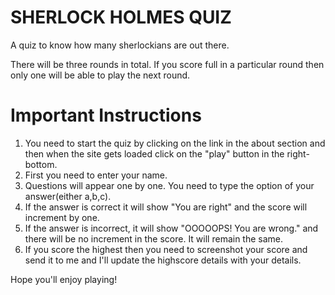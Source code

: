 # SHERLOCK HOLMES QUIZ
 A quiz to know how many sherlockians are out there.

There will be three rounds in total. If you score full in a particular round then only one will be able to play the next round.
 # Important Instructions

1. You need to start the quiz by clicking on the link in the about section and then when the site gets loaded click on the "play" button in the right-bottom.
2. First you need to enter your name.
3. Questions will appear one by one. You need to type the option of your answer(either a,b,c).
4. If the answer is correct it will show "You are right" and the score will increment by one.
5. If the answer is incorrect, it will show "OOOOOPS! You are wrong." and there will be no increment in the score. It will remain the same.
6. If you score the highest then you need to screenshot your score and send it to me and I'll update the highscore details with your details.

Hope you'll enjoy playing!